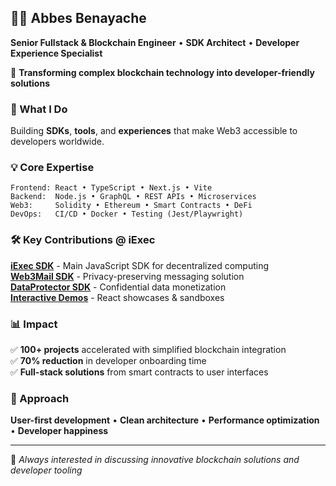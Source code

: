 ## 👨‍💻 Abbes Benayache
**Senior Fullstack & Blockchain Engineer** • **SDK Architect** • **Developer Experience Specialist**

🚀 **Transforming complex blockchain technology into developer-friendly solutions**

### 🎯 What I Do
Building **SDKs**, **tools**, and **experiences** that make Web3 accessible to developers worldwide.

### 💡 Core Expertise
```
Frontend: React • TypeScript • Next.js • Vite
Backend:  Node.js • GraphQL • REST APIs • Microservices  
Web3:     Solidity • Ethereum • Smart Contracts • DeFi
DevOps:   CI/CD • Docker • Testing (Jest/Playwright)
```

### 🛠️ Key Contributions @ iExec
**[iExec SDK](https://github.com/iExecBlockchainComputing/iexec-sdk)** - Main JavaScript SDK for decentralized computing  
**[Web3Mail SDK](https://github.com/iExecBlockchainComputing/web3mail-sdk)** - Privacy-preserving messaging solution  
**[DataProtector SDK](https://github.com/iExecBlockchainComputing/dataprotector-sdk)** - Confidential data monetization  
**[Interactive Demos](https://github.com/iExecBlockchainComputing/web3mail-usecase-demo)** - React showcases & sandboxes

### 📊 Impact
✅ **100+ projects** accelerated with simplified blockchain integration  
✅ **70% reduction** in developer onboarding time  
✅ **Full-stack solutions** from smart contracts to user interfaces

### 🧠 Approach
**User-first development** • **Clean architecture** • **Performance optimization** • **Developer happiness**

---
💬 *Always interested in discussing innovative blockchain solutions and developer tooling*